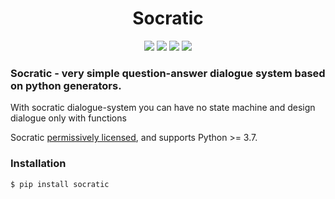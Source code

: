 <h1 align="center" >Socratic</h1>

<p align="center">
  <a href="https://pypi.python.org/pypi/socratic"><img src="https://img.shields.io/pypi/v/socratic"></a>
  <a href="https://travis-ci.org/gruns/socratic"><img src="https://img.shields.io/travis/dvvolynkin/socratic.svg"></a>
  <a href="http://unlicense.org/"><img src="https://img.shields.io/pypi/l/socratic"></a>
  <a href="https://pypi.python.org/pypi/socratic"><img src="https://img.shields.io/pypi/pyversions/socratic.svg"></a>
</p>


### Socratic - very simple question-answer dialogue system based on python generators.


With socratic dialogue-system you can have no state machine and design dialogue only with functions

Socratic [permissively licensed](LICENSE.txt), and supports Python >= 3.7.


### Installation

```bash
$ pip install socratic
``` 
